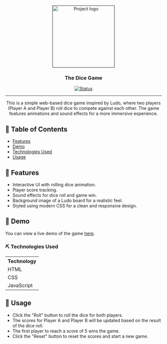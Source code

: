 <p align="center">
  <a href="" rel="noopener">
 <img width=200px height=200px src="https://i.imgur.com/6wj0hh6.jpg" alt="Project logo"></a>
</p>

<h3 align="center">The Dice Game</h3>

<div align="center">

[![Status](https://img.shields.io/badge/status-active-success.svg)]()

</div>

---

<p align="center"> This is a simple web-based dice game inspired by Ludo, where two players (Player A and Player B) roll dice to compete against each other. The game features animations and sound effects for a more immersive experience.
    <br> 
</p>

## 📝 Table of Contents

- [Features](#features)
- [Demo](#demo)
- [Technologies Used](#technologies_used)
- [Usage](#usage)

## 🧐 Features <a name = "features"></a>

- Interactive UI with rolling dice animation.
- Player score tracking.
- Sound effects for dice roll and game win.
- Background image of a Ludo board for a realistic feel.
- Styled using modern CSS for a clean and responsive design.

## 🏁 Demo <a name = "demo"></a>

You can view a live demo of the game <a href="https://dice-game-two-beryl.vercel.app/">here</a>.

### ⛏️ Technologies Used

<table>
  <tr>
    <th>Technology</th>
  </tr>
  <tr>
    <td>HTML</td>
  </tr>
  <tr>
    <td>CSS</td>
  </tr>
  <tr>
    <td>JavaScript</td>
  </tr>
</table>


## 🎈 Usage <a name="usage"></a>

- Click the "Roll" button to roll the dice for both players.
- The scores for Player A and Player B will be updated based on the result of the dice roll.
- The first player to reach a score of 5 wins the game.
- Click the "Reset" button to reset the scores and start a new game.

